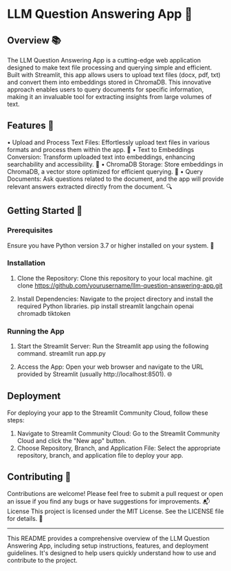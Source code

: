 # LLM Question Answering App 🚀
## Overview 📚
The LLM Question Answering App is a cutting-edge web application designed to make text file processing and querying simple and efficient. Built with Streamlit, this app allows users to upload text files (docx, pdf, txt) and convert them into embeddings stored in ChromaDB. This innovative approach enables users to query documents for specific information, making it an invaluable tool for extracting insights from large volumes of text.
## Features 🌟
•	Upload and Process Text Files: Effortlessly upload text files in various formats and process them within the app. 📁
•	Text to Embeddings Conversion: Transform uploaded text into embeddings, enhancing searchability and accessibility. 🧠
•	ChromaDB Storage: Store embeddings in ChromaDB, a vector store optimized for efficient querying. 💾
•	Query Documents: Ask questions related to the document, and the app will provide relevant answers extracted directly from the document. 🔍
## Getting Started 🏁
### Prerequisites
Ensure you have Python version 3.7 or higher installed on your system. 🐍
### Installation
1.	Clone the Repository: Clone this repository to your local machine.
git clone https://github.com/yourusername/llm-question-answering-app.git


2.	Install Dependencies: Navigate to the project directory and install the required Python libraries.
pip install streamlit langchain openai chromadb tiktoken


### Running the App
1.	Start the Streamlit Server: Run the Streamlit app using the following command.
streamlit run app.py


2.	Access the App: Open your web browser and navigate to the URL provided by Streamlit (usually http://localhost:8501). 🌐
## Deployment
For deploying your app to the Streamlit Community Cloud, follow these steps:
1.	Navigate to Streamlit Community Cloud: Go to the Streamlit Community Cloud and click the "New app" button.
2.	Choose Repository, Branch, and Application File: Select the appropriate repository, branch, and application file to deploy your app.
## Contributing 🤝
Contributions are welcome! Please feel free to submit a pull request or open an issue if you find any bugs or have suggestions for improvements. 📬
License
This project is licensed under the MIT License. See the LICENSE file for details. 📄
________________________________________
This README provides a comprehensive overview of the LLM Question Answering App, including setup instructions, features, and deployment guidelines. It's designed to help users quickly understand how to use and contribute to the project.

